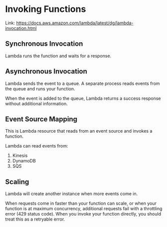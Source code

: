 # Invoking Functions
Link: https://docs.aws.amazon.com/lambda/latest/dg/lambda-invocation.html

## Synchronous Invocation
Lambda runs the function and waits for a response.

## Asynchronous Invocation
Lambda sends the event to a queue. A separate process reads events from the queue and runs your function.

When the event is added to the queue, Lambda returns a success response without additional information.

## Event Source Mapping
This is Lambda resource that reads from an event source and invokes a function.

Lambda can read events from:
1. Kinesis
2. DynamoDB
3. SQS

## Scaling
Lambda will create another instance when more events come in.

When requests come in faster than your function can scale, or when your function is at maximum concurrency,
additional requests fail with a throttling error (429 status code).
When you invoke your function directly, you should treat this as a retryable error.
